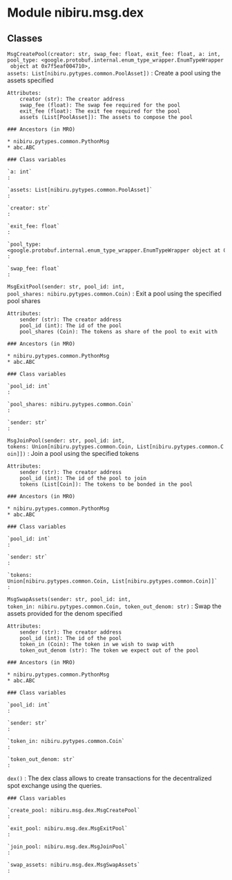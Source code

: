 Module nibiru.msg.dex
=====================

Classes
-------

`MsgCreatePool(creator: str, swap_fee: float, exit_fee: float, a: int, pool_type: <google.protobuf.internal.enum_type_wrapper.EnumTypeWrapper object at 0x7f5eaf004710>, assets: List[nibiru.pytypes.common.PoolAsset])`
:   Create a pool using the assets specified

    Attributes:
        creator (str): The creator address
        swap_fee (float): The swap fee required for the pool
        exit_fee (float): The exit fee required for the pool
        assets (List[PoolAsset]): The assets to compose the pool

    ### Ancestors (in MRO)

    * nibiru.pytypes.common.PythonMsg
    * abc.ABC

    ### Class variables

    `a: int`
    :

    `assets: List[nibiru.pytypes.common.PoolAsset]`
    :

    `creator: str`
    :

    `exit_fee: float`
    :

    `pool_type: <google.protobuf.internal.enum_type_wrapper.EnumTypeWrapper object at 0x7f5eaf004710>`
    :

    `swap_fee: float`
    :

`MsgExitPool(sender: str, pool_id: int, pool_shares: nibiru.pytypes.common.Coin)`
:   Exit a pool using the specified pool shares

    Attributes:
        sender (str): The creator address
        pool_id (int): The id of the pool
        pool_shares (Coin): The tokens as share of the pool to exit with

    ### Ancestors (in MRO)

    * nibiru.pytypes.common.PythonMsg
    * abc.ABC

    ### Class variables

    `pool_id: int`
    :

    `pool_shares: nibiru.pytypes.common.Coin`
    :

    `sender: str`
    :

`MsgJoinPool(sender: str, pool_id: int, tokens: Union[nibiru.pytypes.common.Coin, List[nibiru.pytypes.common.Coin]])`
:   Join a pool using the specified tokens

    Attributes:
        sender (str): The creator address
        pool_id (int): The id of the pool to join
        tokens (List[Coin]): The tokens to be bonded in the pool

    ### Ancestors (in MRO)

    * nibiru.pytypes.common.PythonMsg
    * abc.ABC

    ### Class variables

    `pool_id: int`
    :

    `sender: str`
    :

    `tokens: Union[nibiru.pytypes.common.Coin, List[nibiru.pytypes.common.Coin]]`
    :

`MsgSwapAssets(sender: str, pool_id: int, token_in: nibiru.pytypes.common.Coin, token_out_denom: str)`
:   Swap the assets provided for the denom specified

    Attributes:
        sender (str): The creator address
        pool_id (int): The id of the pool
        token_in (Coin): The token in we wish to swap with
        token_out_denom (str): The token we expect out of the pool

    ### Ancestors (in MRO)

    * nibiru.pytypes.common.PythonMsg
    * abc.ABC

    ### Class variables

    `pool_id: int`
    :

    `sender: str`
    :

    `token_in: nibiru.pytypes.common.Coin`
    :

    `token_out_denom: str`
    :

`dex()`
:   The dex class allows to create transactions for the decentralized spot exchange using the queries.

    ### Class variables

    `create_pool: nibiru.msg.dex.MsgCreatePool`
    :

    `exit_pool: nibiru.msg.dex.MsgExitPool`
    :

    `join_pool: nibiru.msg.dex.MsgJoinPool`
    :

    `swap_assets: nibiru.msg.dex.MsgSwapAssets`
    :
